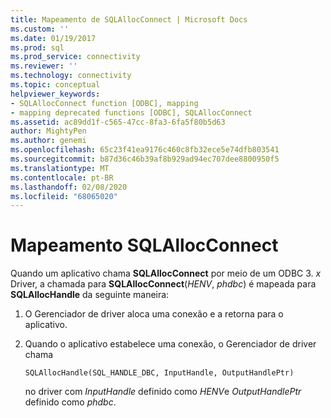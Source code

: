 ```yaml
---
title: Mapeamento de SQLAllocConnect | Microsoft Docs
ms.custom: ''
ms.date: 01/19/2017
ms.prod: sql
ms.prod_service: connectivity
ms.reviewer: ''
ms.technology: connectivity
ms.topic: conceptual
helpviewer_keywords:
- SQLAllocConnect function [ODBC], mapping
- mapping deprecated functions [ODBC], SQLAllocConnect
ms.assetid: ac89dd1f-c565-47cc-8fa3-6fa5f80b5d63
author: MightyPen
ms.author: genemi
ms.openlocfilehash: 65c23f41ea9176c460c8fb32ece5e74dfb803541
ms.sourcegitcommit: b87d36c46b39af8b929ad94ec707dee8800950f5
ms.translationtype: MT
ms.contentlocale: pt-BR
ms.lasthandoff: 02/08/2020
ms.locfileid: "68065020"
---
```

# <a name="sqlallocconnect-mapping"></a>Mapeamento SQLAllocConnect
Quando um aplicativo chama **SQLAllocConnect** por meio de um ODBC 3. *x* Driver, a chamada para **SQLAllocConnect**(*HENV*, *phdbc*) é mapeada para **SQLAllocHandle** da seguinte maneira:  
  
1.  O Gerenciador de driver aloca uma conexão e a retorna para o aplicativo.  
  
2.  Quando o aplicativo estabelece uma conexão, o Gerenciador de driver chama  
  
    ```  
    SQLAllocHandle(SQL_HANDLE_DBC, InputHandle, OutputHandlePtr)  
    ```  
  
     no driver com *InputHandle* definido como *HENV*e *OutputHandlePtr* definido como *phdbc*.

